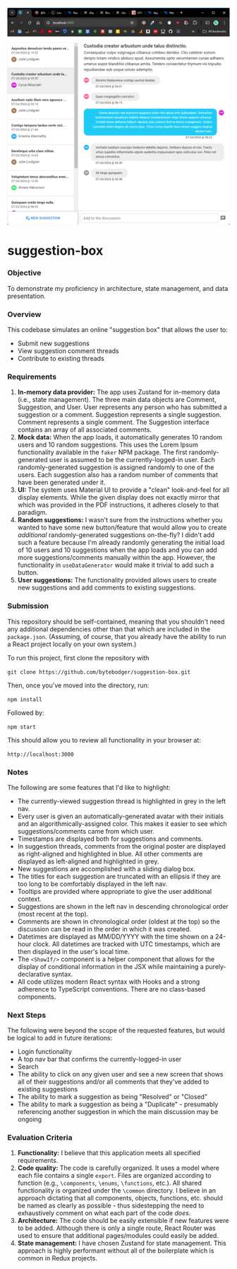 ![screenshot](https://github.com/bytebodger/suggestion-box/blob/main/public/screenshot.png?raw=true)

# suggestion-box

### Objective

To demonstrate my proficiency in architecture, state management, and data presentation.

### Overview

This codebase simulates an online "suggestion box" that allows the user to:

- Submit new suggestions
- View suggestion comment threads
- Contribute to existing threads

### Requirements

1. **In-memory data provider:**  The app uses Zustand for in-memory data (i.e., state management).  The three main data objects are Comment, Suggestion, and User.  User represents any person who has submitted a suggestion or a comment.  Suggestion represents a single suggestion.  Comment represents a single comment.  The Suggestion interface contains an array of all associated comments.
2. **Mock data:** When the app loads, it automatically generates 10 random users and 10 random suggestions.  This uses the Lorem Ipsum functionality available in the `faker` NPM package.  The first randomly-generated user is assumed to be the currently-logged-in user.  Each randomly-generated suggestion is assigned randomly to one of the users.  Each suggestion also has a random number of comments that have been generated under it.
3. **UI:** The system uses Material UI to provide a "clean" look-and-feel for all display elements.  While the given display does not exactly mirror that which was provided in the PDF instructions, it adheres closely to that paradigm.
4. **Random suggestions:** I wasn't sure from the instructions whether you wanted to have some new button/feature that would allow you to create _additional_ randomly-generated suggestions on-the-fly?  I didn't add such a feature because I'm already randomly generating the initial load of 10 users and 10 suggestions when the app loads and you can add more suggestions/comments manually within the app.  However, the functionality in `useDataGenerator` would make it trivial to add such a button.
5. **User suggestions:** The functionality provided allows users to create new suggestions and add comments to existing suggestions.

### Submission

This repository should be self-contained, meaning that you shouldn't need any additional dependencies other than that which are included in the `package.json`.  (Assuming, of course, that you already have the ability to run a React project locally on your own system.)

To run this project, first clone the repository with

`git clone https://github.com/bytebodger/suggestion-box.git`

Then, once you've moved into the directory, run:

`npm install`

Followed by:

`npm start`

This should allow you to review all functionality in your browser at:

`http://localhost:3000`

### Notes

The following are some features that I'd like to highlight:

- The currently-viewed suggestion thread is highlighted in grey in the left nav.
- Every user is given an automatically-generated avatar with their initials and an algorithmically-assigned color.  This makes it easier to see which suggestions/comments came from which user.
- Timestamps are displayed both for suggestions and comments.
- In suggestion threads, comments from the original poster are displayed as right-aligned and highlighted in blue.  All other comments are displayed as left-aligned and highlighted in grey.
- New suggestions are accomplished with a sliding dialog box.
- The titles for each suggestion are truncated with an ellipsis if they are too long to be comfortably displayed in the left nav.
- Tooltips are provided where appropriate to give the user additional context.
- Suggestions are shown in the left nav in descending chronological order (most recent at the top).
- Comments are shown in chronological order (oldest at the top) so the discussion can be read in the order in which it was created.
- Datetimes are displayed as MM/DD/YYYY with the time shown on a 24-hour clock.  All datetimes are tracked with UTC timestamps, which are then displayed in the user's local time.
- The `<ShowIf/>` component is a helper component that allows for the display of conditional information in the JSX while maintaining a purely-declarative syntax.
- All code utilizes modern React syntax with Hooks and a strong adherence to TypeScript conventions.  There are no class-based components.

### Next Steps

The following were beyond the scope of the requested features, but would be logical to add in future iterations:

- Login functionality
- A top nav bar that confirms the currently-logged-in user
- Search
- The ability to click on any given user and see a new screen that shows all of their suggestions and/or all comments that they've added to existing suggestions
- The ability to mark a suggestion as being "Resolved" or "Closed"
- The ability to mark a suggestion as being a "Duplicate" - presumably referencing another suggestion in which the main discussion may be ongoing

### Evaluation Criteria

1. **Functionality:** I believe that this application meets all specified requirements.
2. **Code quality:** The code is carefully organized.  It uses a model where each file contains a single `export`.  Files are organized according to function (e.g., `\components`, `\enums`, `\functions`, etc.).  All shared functionality is organized under the `\common` directory.  I believe in an approach dictating that all components, objects, functions, etc. should be named as clearly as possible - thus sidestepping the need to exhaustively comment on what each part of the code _does_.
3. **Architecture:** The code should be easily extensible if new features were to be added.  Although there is only a single route, React Router was used to ensure that additional pages/modules could easily be added. 
4. **State management:** I have chosen Zustand for state management.  This approach is highly performant without all of the boilerplate which is common in Redux projects.